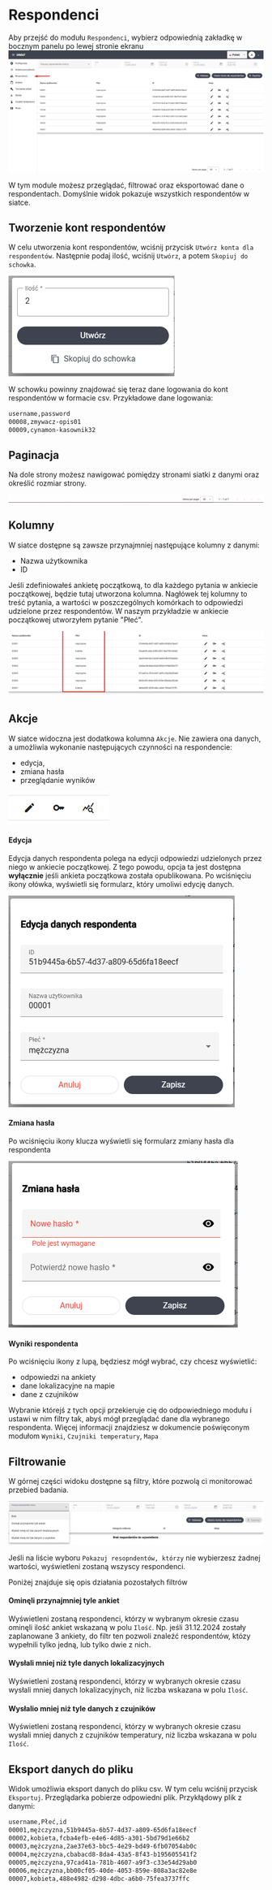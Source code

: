 # Respondenci

Aby przejść do modułu `Respondenci`, wybierz odpowiednią zakładkę w bocznym panelu po lewej stronie ekranu
![alt text](imgs/turn_on.png)


W tym module możesz przeglądać, filtrować oraz eksportować dane o respondentach. Domyślnie widok pokazuje wszystkich respondentów w siatce. 


## Tworzenie kont respondentów

W celu utworzenia kont respondentów, wciśnij przycisk `Utwórz konta dla respondentów`. Następnie podaj ilość, wciśnij `Utwórz`, a potem `Skopiuj do schowka`. 

![alt text](imgs/create_accounts.png)

W schowku powinny znajdować się teraz dane logowania do kont respondentów w formacie csv. Przykładowe dane logowania:

```csv
username,password
00008,zmywacz-opis01
00009,cynamon-kasownik32
```


## Paginacja 

Na dole strony możesz nawigować pomiędzy stronami siatki z danymi oraz określić rozmiar strony. 

![alt text](imgs/pagination.png)

## Kolumny

W siatce dostępne są zawsze przynajmniej następujące kolumny z danymi:
- Nazwa użytkownika
- ID

Jeśli zdefiniowałeś ankietę początkową, to dla każdego pytania w ankiecie początkowej, będzie tutaj utworzona kolumna. Nagłówek tej kolumny to treść pytania, a wartości w poszczególnych komórkach to odpowiedzi udzielone przez respondentów. W naszym przykładzie w ankiecie początkowej utworzyłem pytanie "Płeć". 

![alt text](imgs/columns.png)

## Akcje

W siatce widoczna jest dodatkowa kolumna `Akcje`. Nie zawiera ona danych, a umożliwia wykonanie następujących czynności na respondencie:

- edycja,
- zmiana hasła
- przeglądanie wyników

![alt text](imgs/actions.png)

#### Edycja

Edycja danych respondenta polega na edycji odpowiedzi udzielonych przez niego w ankiecie początkowej. Z tego powodu, opcja ta jest dostępna **wyłącznie** jeśli ankieta początkowa została opublikowana. Po wciśnięciu ikony ołówka, wyświetli się formularz, który umoliwi edycję danych. 

![alt text](imgs/edit.png)

#### Zmiana hasła

Po wciśnięciu ikony klucza wyświetli się formularz zmiany hasła dla respondenta

![alt text](imgs/change_password.png)

#### Wyniki respondenta

Po wciśnięciu ikony z lupą, będziesz mógł wybrać, czy chcesz wyświetlić:
- odpowiedzi na ankiety
- dane lokalizacyjne na mapie
- dane z czujników

Wybranie którejś z tych opcji przekieruje cię do odpowiedniego modułu i ustawi w nim filtry tak, abyś mógł przeglądać dane dla wybranego respondenta. Więcej informacji znajdziesz w dokumencie poświęconym modułom `Wyniki`, `Czujniki temperatury`, `Mapa`

## Filtrowanie

W górnej części widoku dostępne są filtry, które pozwolą ci monitorować przebied badania. 

![alt text](imgs/filters.png)

Jeśli na liście wyboru `Pokazuj resopndentów, którzy` nie wybierzesz żadnej wartości, wyświetleni zostaną wszyscy respondenci. 

Poniżej znajduje się opis działania pozostałych filtrów

#### Ominęli przynajmniej tyle ankiet

Wyświetleni zostaną respondenci, którzy w wybranym okresie czasu ominęli ilość ankiet wskazaną w polu `Ilość`. Np. jeśli 31.12.2024 zostały zaplanowane 3 ankiety, do filtr ten pozwoli znaleźć respondentów, któzy wypełnili tylko jedną, lub tylko dwie z nich. 


#### Wysłali mniej niż tyle danych lokalizacyjnych

Wyświetleni zostaną respondenci, którzy w wybranych okresie czasu wysłali mniej danych lokalizacyjnych, niż liczba wskazana w polu `Ilość`.


#### Wysłalio mniej niż tyle danych z czujników


Wyświetleni zostaną respondenci, którzy w wybranych okresie czasu wysłali mniej danych z czujników temperatury, niż liczba wskazana w polu `Ilość`.


## Eksport danych do pliku

Widok umożliwia eksport danych do pliku csv. W tym celu wciśnij przycisk `Eksportuj`. Przeglądarka pobierze odpowiedni plik. Przykłądowy plik z danymi:

```csv
username,Płeć,id
00001,mężczyzna,51b9445a-6b57-4d37-a809-65d6fa18eecf
00002,kobieta,fcba4efb-e4e6-4d85-a301-5bd79d1e66b2
00003,mężczyzna,2ae37e63-bbc5-4e29-bd49-6fb07054ab0c
00004,mężczyzna,cbabacd8-8da4-43a5-8f43-b195605541f2
00005,mężczyzna,97cad41a-781b-4607-a9f3-c33e54d29ab0
00006,mężczyzna,bb00cf05-40de-4053-859e-808a3ac82e8e
00007,kobieta,488e4982-d298-4dbc-a6b0-75fea3737ffc
```